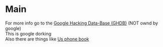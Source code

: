# Main
For more info go to the [Google Hacking Data-Base (GHDB)](https://www.exploit-db.com/google-hacking-database) (NOT ownd by google) <br />
This is google dorking <br />
Also there are things like [Us phone book](https://usphonebook.com) <br />
